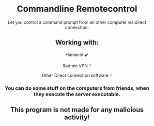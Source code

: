 <div align="center">

# Commandline Remotecontrol
Let you control a command prompt from an other computer via direct connection.

## Working with:

Hamachi ✔️

Radmin VPN ❔

Other Direct connection software ❔


### You can do some stuff on the computers from friends, when they execute the server executable.
## This program is not made for any malicious activity!

</div>

